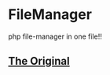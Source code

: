 # FileManager
php file-manager in one file!!

## [The Original](https://github.com/prasathmani/tinyfilemanager)
